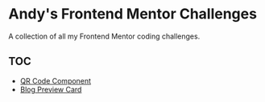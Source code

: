 # Andy's Frontend Mentor Challenges

A collection of all my Frontend Mentor coding challenges.

## TOC

- [QR Code Component](qr-code-component/index.html)
- [Blog Preview Card](blog-preview-card/index.html)
